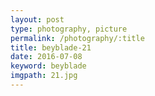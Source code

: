 ```yaml
---
layout: post
type: photography, picture
permalink: /photography/:title
title: beyblade-21
date: 2016-07-08
keyword: beyblade
imgpath: 21.jpg
---
```



